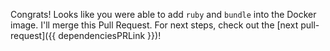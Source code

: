 Congrats! Looks like you were able to add `ruby` and `bundle` into the Docker image. I'll merge this Pull Request. For next steps, check out the [next pull-request]({{ dependenciesPRLink }})!
